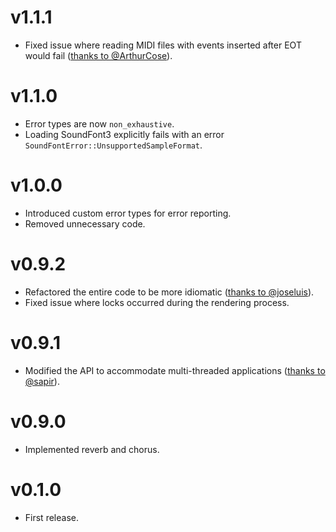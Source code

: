 # v1.1.1

- Fixed issue where reading MIDI files with events inserted after EOT would fail ([thanks to @ArthurCose](https://github.com/sinshu/rustysynth/pull/9)).



# v1.1.0

- Error types are now `non_exhaustive`.
- Loading SoundFont3 explicitly fails with an error `SoundFontError::UnsupportedSampleFormat`.



# v1.0.0

- Introduced custom error types for error reporting.
- Removed unnecessary code.



# v0.9.2

- Refactored the entire code to be more idiomatic ([thanks to @joseluis](https://github.com/sinshu/rustysynth/pull/6)).
- Fixed issue where locks occurred during the rendering process.



# v0.9.1

- Modified the API to accommodate multi-threaded applications ([thanks to @sapir](https://github.com/sinshu/rustysynth/pull/5)).



# v0.9.0

- Implemented reverb and chorus.



# v0.1.0

- First release.

